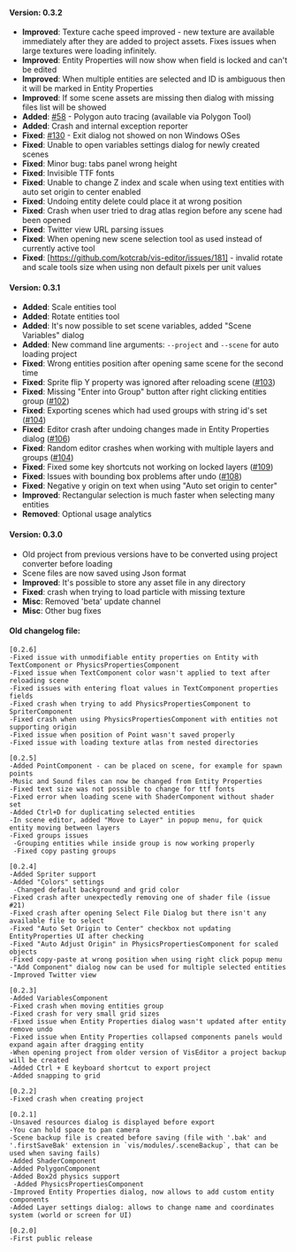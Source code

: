 #### Version: 0.3.2
- **Improved**: Texture cache speed improved - new texture are available immediately after they are added to project assets. Fixes issues when large textures were loading infinitely.
- **Improved**: Entity Properties will now show when field is locked and can't be edited
- **Improved**: When multiple entities are selected and ID is ambiguous then it will be marked in Entity Properties
- **Improved**: If some scene assets are missing then dialog with missing files list will be showed 
- **Added**: [#58](https://github.com/kotcrab/vis-editor/issues/58) - Polygon auto tracing (available via Polygon Tool)
- **Added**: Crash and internal exception reporter
- **Fixed**: [#130](https://github.com/kotcrab/vis-editor/issues/130) - Exit dialog not showed on non Windows OSes
- **Fixed**: Unable to open variables settings dialog for newly created scenes
- **Fixed**: Minor bug: tabs panel wrong height
- **Fixed**: Invisible TTF fonts
- **Fixed**: Unable to change Z index and scale when using text entities with auto set origin to center enabled
- **Fixed**: Undoing entity delete could place it at wrong position
- **Fixed**: Crash when user tried to drag atlas region before any scene had been opened 
- **Fixed**: Twitter view URL parsing issues
- **Fixed**: When opening new scene selection tool as used instead of currently active tool
- **Fixed**: [https://github.com/kotcrab/vis-editor/issues/181] - invalid rotate and scale tools size when using non default pixels per unit values 

#### Version: 0.3.1
- **Added**: Scale entities tool
- **Added**: Rotate entities tool
- **Added**: It's now possible to set scene variables, added "Scene Variables" dialog
- **Added**: New command line arguments: `--project` and `--scene` for auto loading project 
- **Fixed**: Wrong entities position after opening same scene for the second time
- **Fixed**: Sprite flip Y property was ignored after reloading scene ([#103](https://github.com/kotcrab/vis-editor/issues/103))
- **Fixed**: Missing "Enter into Group" button after right clicking entities group ([#102](https://github.com/kotcrab/vis-editor/issues/102))
- **Fixed**: Exporting scenes which had used groups with string id's set ([#104](https://github.com/kotcrab/vis-editor/issues/104))
- **Fixed**: Editor crash after undoing changes made in Entity Properties dialog ([#106](https://github.com/kotcrab/vis-editor/issues/106))
- **Fixed**: Random editor crashes when working with multiple layers and groups ([#104](https://github.com/kotcrab/vis-editor/issues/104))
- **Fixed**: Fixed some key shortcuts not working on locked layers ([#109](https://github.com/kotcrab/vis-editor/issues/109))
- **Fixed**: Issues with bounding box problems after undo ([#108](https://github.com/kotcrab/vis-editor/issues/108))
- **Fixed**: Negative y origin on text when using "Auto set origin to center"  
- **Improved**: Rectangular selection is much faster when selecting many entities
- **Removed**: Optional usage analytics 

#### Version: 0.3.0
- Old project from previous versions have to be converted using project converter before loading
- Scene files are now saved using Json format
- **Improved**: It's possible to store any asset file in any directory
- **Fixed**: crash when trying to load particle with missing texture
- **Misc**: Removed 'beta' update channel
- **Misc**: Other bug fixes

#### Old changelog file:
```
[0.2.6]
-Fixed issue with unmodifiable entity properties on Entity with TextComponent or PhysicsPropertiesComponent
-Fixed issue when TextComponent color wasn't applied to text after reloading scene
-Fixed issues with entering float values in TextComponent properties fields
-Fixed crash when trying to add PhysicsPropertiesComponent to SpriterComponent
-Fixed crash when using PhysicsPropertiesComponent with entities not supporting origin
-Fixed issue when position of Point wasn't saved properly
-Fixed issue with loading texture atlas from nested directories

[0.2.5]
-Added PointComponent - can be placed on scene, for example for spawn points
-Music and Sound files can now be changed from Entity Properties
-Fixed text size was not possible to change for ttf fonts
-Fixed error when loading scene with ShaderComponent without shader set
-Added Ctrl+D for duplicating selected entities
-In scene editor, added "Move to Layer" in popup menu, for quick entity moving between layers
-Fixed groups issues
 -Grouping entities while inside group is now working properly
 -Fixed copy pasting groups

[0.2.4]
-Added Spriter support
-Added "Colors" settings
 -Changed default background and grid color
-Fixed crash after unexpectedly removing one of shader file (issue #21)
-Fixed crash after opening Select File Dialog but there isn't any available file to select
-Fixed "Auto Set Origin to Center" checkbox not updating EntityProperties UI after checking
-Fixed "Auto Adjust Origin" in PhysicsPropertiesComponent for scaled objects
-Fixed copy-paste at wrong position when using right click popup menu
-"Add Component" dialog now can be used for multiple selected entities
-Improved Twitter view

[0.2.3]
-Added VariablesComponent
-Fixed crash when moving entities group
-Fixed crash for very small grid sizes
-Fixed issue when Entity Properties dialog wasn't updated after entity remove undo
-Fixed issue when Entity Properties collapsed components panels would expand again after dragging entity
-When opening project from older version of VisEditor a project backup will be created
-Added Ctrl + E keyboard shortcut to export project
-Added snapping to grid

[0.2.2]
-Fixed crash when creating project

[0.2.1]
-Unsaved resources dialog is displayed before export
-You can hold space to pan camera
-Scene backup file is created before saving (file with '.bak' and '.firstSaveBak' extension in `vis/modules/.sceneBackup`, that can be used when saving fails)
-Added ShaderComponent
-Added PolygonComponent
-Added Box2d physics support
 -Added PhysicsPropertiesComponent
-Improved Entity Properties dialog, now allows to add custom entity components
-Added Layer settings dialog: allows to change name and coordinates system (world or screen for UI)

[0.2.0]
-First public release
```
